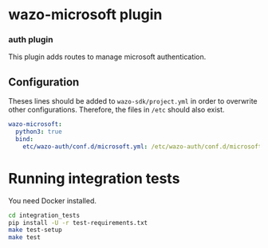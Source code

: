 # wazo-microsoft plugin

### auth plugin
This plugin adds routes to manage microsoft authentication.

## Configuration
Theses lines should be added to `wazo-sdk/project.yml` in order to overwrite other configurations. Therefore, the files in `/etc` should also exist.

```yml
wazo-microsoft:
  python3: true
  bind:
    etc/wazo-auth/conf.d/microsoft.yml: /etc/wazo-auth/conf.d/microsoft.yml
```
# Running integration tests
You need Docker installed.

```sh
cd integration_tests
pip install -U -r test-requirements.txt
make test-setup
make test
```
